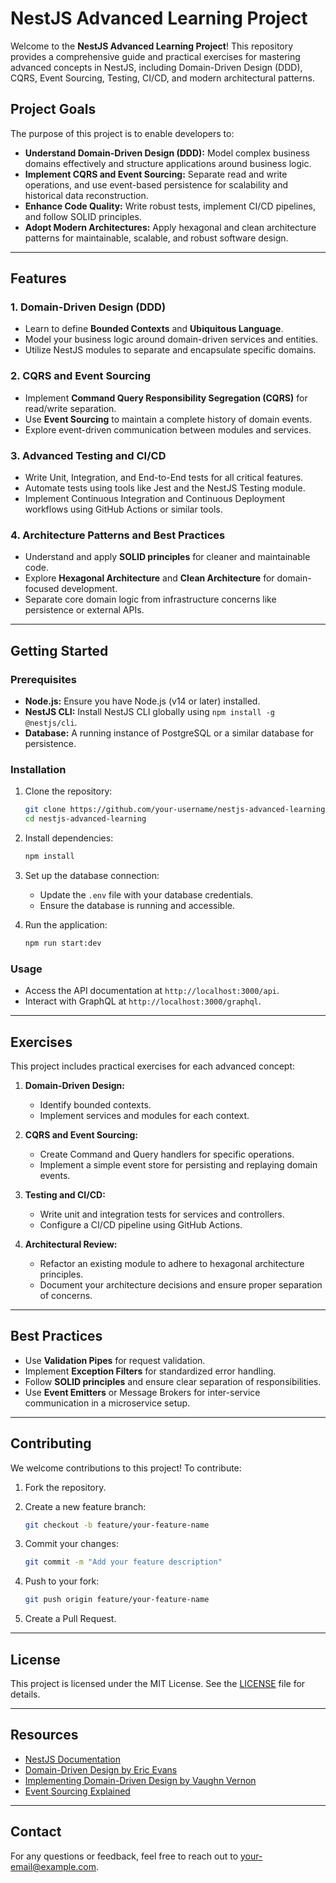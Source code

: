 # NestJS Advanced Learning Project

Welcome to the **NestJS Advanced Learning Project**! This repository provides a comprehensive guide and practical exercises for mastering advanced concepts in NestJS, including Domain-Driven Design (DDD), CQRS, Event Sourcing, Testing, CI/CD, and modern architectural patterns.

## Project Goals

The purpose of this project is to enable developers to:

- **Understand Domain-Driven Design (DDD):** Model complex business domains effectively and structure applications around business logic.
- **Implement CQRS and Event Sourcing:** Separate read and write operations, and use event-based persistence for scalability and historical data reconstruction.
- **Enhance Code Quality:** Write robust tests, implement CI/CD pipelines, and follow SOLID principles.
- **Adopt Modern Architectures:** Apply hexagonal and clean architecture patterns for maintainable, scalable, and robust software design.

---

## Features

### 1. Domain-Driven Design (DDD)

- Learn to define **Bounded Contexts** and **Ubiquitous Language**.
- Model your business logic around domain-driven services and entities.
- Utilize NestJS modules to separate and encapsulate specific domains.

### 2. CQRS and Event Sourcing

- Implement **Command Query Responsibility Segregation (CQRS)** for read/write separation.
- Use **Event Sourcing** to maintain a complete history of domain events.
- Explore event-driven communication between modules and services.

### 3. Advanced Testing and CI/CD

- Write Unit, Integration, and End-to-End tests for all critical features.
- Automate tests using tools like Jest and the NestJS Testing module.
- Implement Continuous Integration and Continuous Deployment workflows using GitHub Actions or similar tools.

### 4. Architecture Patterns and Best Practices

- Understand and apply **SOLID principles** for cleaner and maintainable code.
- Explore **Hexagonal Architecture** and **Clean Architecture** for domain-focused development.
- Separate core domain logic from infrastructure concerns like persistence or external APIs.

---

## Getting Started

### Prerequisites

- **Node.js:** Ensure you have Node.js (v14 or later) installed.
- **NestJS CLI:** Install NestJS CLI globally using `npm install -g @nestjs/cli`.
- **Database:** A running instance of PostgreSQL or a similar database for persistence.

### Installation

1. Clone the repository:

   ```bash
   git clone https://github.com/your-username/nestjs-advanced-learning.git
   cd nestjs-advanced-learning
   ```

2. Install dependencies:

   ```bash
   npm install
   ```

3. Set up the database connection:
   - Update the `.env` file with your database credentials.
   - Ensure the database is running and accessible.
4. Run the application:

   ```bash
   npm run start:dev
   ```

### Usage

- Access the API documentation at `http://localhost:3000/api`.
- Interact with GraphQL at `http://localhost:3000/graphql`.

---

## Exercises

This project includes practical exercises for each advanced concept:

1. **Domain-Driven Design:**
   - Identify bounded contexts.
   - Implement services and modules for each context.

2. **CQRS and Event Sourcing:**
   - Create Command and Query handlers for specific operations.
   - Implement a simple event store for persisting and replaying domain events.

3. **Testing and CI/CD:**
   - Write unit and integration tests for services and controllers.
   - Configure a CI/CD pipeline using GitHub Actions.

4. **Architectural Review:**
   - Refactor an existing module to adhere to hexagonal architecture principles.
   - Document your architecture decisions and ensure proper separation of concerns.

---

## Best Practices

- Use **Validation Pipes** for request validation.
- Implement **Exception Filters** for standardized error handling.
- Follow **SOLID principles** and ensure clear separation of responsibilities.
- Use **Event Emitters** or Message Brokers for inter-service communication in a microservice setup.

---

## Contributing

We welcome contributions to this project! To contribute:

1. Fork the repository.
2. Create a new feature branch:

   ```bash
   git checkout -b feature/your-feature-name
   ```

3. Commit your changes:

   ```bash
   git commit -m "Add your feature description"
   ```

4. Push to your fork:

   ```bash
   git push origin feature/your-feature-name
   ```

5. Create a Pull Request.

---

## License

This project is licensed under the MIT License. See the [LICENSE](LICENSE) file for details.

---

## Resources

- [NestJS Documentation](https://docs.nestjs.com/)
- [Domain-Driven Design by Eric Evans](https://www.domainlanguage.com/)
- [Implementing Domain-Driven Design by Vaughn Vernon](https://vaughnvernon.co/?page_id=168)
- [Event Sourcing Explained](https://martinfowler.com/eaaDev/EventSourcing.html)

---

## Contact

For any questions or feedback, feel free to reach out to [your-email@example.com](mailto:your-email@example.com).

